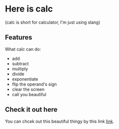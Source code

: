 # Here is calc 
(calc is short for calculator, I'm just using slang)

## Features
What calc can do:
  - add
  - subtract
  - multiply
  - divide
  - exponentiate
  - flip the operand's sign
  - clear the screen
  - call you beautiful

## Check it out here
You can chcek out this beautiful thingy by this link [link](https://github.com/Neptica/calculator/index.html).
